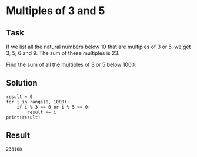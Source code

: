 # Multiples of 3 and 5

## Task

If we list all the natural numbers below 10 that are multiples of 3 or 5,
we get 3, 5, 6 and 9. The sum of these multiples is 23.

Find the sum of all the multiples of 3 or 5 below 1000.

## Solution

    result = 0
    for i in range(0, 1000):
        if i % 3 == 0 or i % 5 == 0:
            result += i
    print(result)

## Result

    233168
